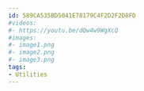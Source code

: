 ```yaml
---
id: 589CA535BD5041E78179C4F2D2F2D8FD
#videos:
#- https://youtu.be/dQw4w9WgXcQ
#images:
#- image1.png
#- image2.png
#- image3.png
tags:
- Utilities
---
```

